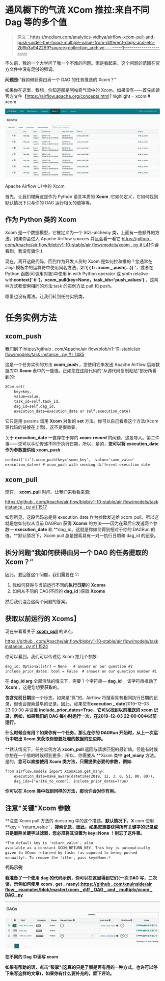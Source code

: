 # 通风橱下的气流 XCom 推拉:来自不同 Dag 等的多个值

> 原文：<https://medium.com/analytics-vidhya/airflow-xcom-pull-and-push-under-the-hood-multiple-value-from-different-dags-and-etc-2b9b3a942299?source=collection_archive---------1----------------------->

不久前，我的一个大学问了我一个不难的问题。但是看起来，这个问题的范围在官方文件中没有足够的强调。

**问题是:**“我如何获得由另一个 DAG 的任务推送的 Xcom？”

如果你在这里，我想，你知道那是阿帕奇气流中的 Xcom。如果没有——首先阅读官方文件【https://airflow.apache.org/concepts.html? highlight = xcom # xcom

![](img/2f160108fb9bf3364a0eb5116dc0e214.png)

Apache Airflow UI 中的 Xcom

首先，让我们理解这是作为 Python 语言本质的 **Xcom** :它如何定义，它如何找到默认情况下只与你的 DAG 运行相关的值等等。

## 作为 Python 类的 Xcom

Xcom 是一个数据模型，它被定义为一个 SQL-alchemy 类，上面有一些额外的方法。如果你会进入 Apache Airflow sources 并且会看一看它:[https://github . com/Apache/air flow/blob/v1-10-stable/air flow/models/xcom . py # L41](https://github.com/apache/airflow/blob/v1-10-stable/airflow/models/xcom.py#L41)你会看到，我没有骗你:)

现在，离开这段代码，回到作为开发人员的 Xcom 是如何拉和推的？您通常在 Jinja 模板中的运算符中使用同名方法，如'**{ { ti . xcom _ push(…)} '**，或者在 Python 函数(可调用对象)中使用 in with Python operator 或 smth relative with**context[' ti ']。xcom_pull(key=None，task_ids='push_values')** 。这两种方式都使用相同的方法:task 的实例方法 pull 和 push。

哪里也没有魔法。让我们转到任务实例类。

# 任务实例方法

## xcom_push

我们到了:[https://github . com/Apache/air flow/blob/v1-10-stable/air flow/models/task instance . py # l 1485](https://github.com/apache/airflow/blob/v1-10-stable/airflow/models/taskinstance.py#L1485)

这是一个任务实例的方法 **xcom_push** ，您使用它来发送 Apache Airflow 后端数据库中 **Xcom** 表中的一些值。正如您在这段代码的“从源代码复制粘贴”部分所看到的:

```
XCom.set(
    key=key, 
    value=value, 
    task_id=self.task_id,
    dag_id=self.dag_id,
    execution_date=execution_date or self.execution_date)
```

它只是用 params 调用 **Xcom** 对象的 **set** 方法。你可以自己看看这个方法(Xcom 源代码的链接在上面)，这不是很重要。

关于 **execution_date** 一直存在于你的 **xcom-record** 的问题，这是导入。第二件事——您可以手动传递不同于执行日期，所以，是的，**您可以将 execution_date 作为参数提供给 xcom_push**

```
context['ti'].xcom_push(key='some_key',  value='some_value'     execution_date=) # xcom_push with sending different execution date
```

## xcom_pull

现在， **xcom_pull** 时间。让我们来看看来源:

[https://github . com/Apache/air flow/blob/v1-10-stable/air flow/models/task instance . py # l 1517](https://github.com/apache/airflow/blob/v1-10-stable/airflow/models/taskinstance.py#L1517)

如您所见，这段代码总是将 execution_date 作为参数发送给 xcom_pull，所以这就是您如何仅从当前 DAGRun 获得 **Xcoms** 的方法——因为在幕后它发送两个参数— **execution_date** 和 **dag_id。这就是你如何得到相对于你的 DAGRun 的值。**默认情况下，Xcom pull 总是搜索具有一对一执行日期和 dag_id 的记录。

## 拆分问题“我如何获得由另一个 DAG 的任务提取的 Xcom？”

因此，要回答这个问题，我们需要在 2:

1.  我如何获得与当前运行不同的**执行日期**的 **Xcoms**
2.  如何从不同的 DAG(不同的 **dag_id** )获取 **Xcoms**

然后我们混合这两个问题的答案。

## **获取以前运行的 Xcoms】**

现在来看看关于 [**xcom_pull**](https://github.com/apache/airflow/blob/master/airflow/models/taskinstance.py#L1327) 的论点:

[https://github . com/Apache/air flow/blob/v1-10-stable/air flow/models/task instance . py # l 1524](https://github.com/apache/airflow/blob/v1-10-stable/airflow/models/taskinstance.py#L1524)

你可以看到，我们可以传递给 Xcom 拉几个参数:

```
dag_id: Optional[str] = None   # answer on our question #2 include_prior_dates: bool = False  # answer on our question number #1
```

在 **dag_id arg** 全部清除的情况下，需要 1 个字符串— **dag_id** ，该字符串推动了 **Xcom** ，这是您想要获取的。

**包含先前日期**是一个标志。如果是“真”的，Airflow 将搜索具有相同执行日期的记录，但也会搜索最早的记录。因此，如果您有**execution _ date**2019–12–03 23:00:00 并设置 **include_prior_dates=True，**它可以找到以前推送的 xcom 记录，**例如，如果我们的 DAG 每小时运行一次，**在**2019–12–03 22:00:00**中以前运行。****

**什么时候会有用？如果你有一个任务，那么在你的 **DAGRun** 开始时，从上一次运行中取出 **Xcom** 来获取你想要处理的数据的左边界。**

**默认情况下，任务实例方法 **xcom_pull** 返回与请求匹配的最新值。但是有时候你想在一个值的时候得到更多，所以，你需要从 **Xcom 类中 **get_many** 方法。是的。**您可以直接使用 Xcom 类方法，只需提供必要的参数，例如:**

```
from airflow.models import XComXCom.get_many(
    execution_date=make_aware(datetime(2019, 12, 3, 0, 51, 00, 00)),
    dag_ids=["write_to_xcom"], include_prior_dates=True)
```

**你可以在 **Xcom** 类中找到同样的方法，那也许会对你有用。**

## **注意“关键”Xcom 参数**

**注意 Xcom pull 方法的 docstring 中的这个描述。**默认情况下，X** com 使用 **key = 'return_value '，**搜索记录，因此，如果您想要获得所有关键字的记录或只是删除关键字过滤器，您必须将其设置为 **key=None** ！别忘了这件事。**

```
*The default key is 'return_value', also
available as a constant XCOM_RETURN_KEY. This key is automatically
given to XComs returned by tasks (as opposed to being pushed
manually). To remove the filter, pass key=None.*
```

****代码示例****

**我准备了一个使用 dag 的代码示例，你可以在这里得到它们(一次 DAG 写，二次读，示例如何使用 xcom . get _ many):[https://github . com/xnuinside/air flow _ examples/blob/master/xcom _ diff _ DAG _ and _ multiply/xcom _ DAG . py](https://github.com/xnuinside/airflow_examples/blob/master/xcom_diff_dag_and_multiply/xcom_dag.py)**

**![](img/fe03fa3002654ed85775b57a66e38b99.png)**

**在不同的 Dag 中读写 xcom**

**如果有帮助的话，点击“鼓掌”(这真的只是了解是否有用的一种方式，也许可以停下来写这样的文章)，如果你有什么要补充的，留下评论。**